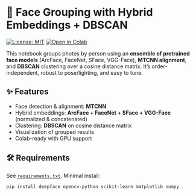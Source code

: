 # 👤 Face Grouping with Hybrid Embeddings + DBSCAN

[![License: MIT](https://img.shields.io/badge/License-MIT-yellow.svg)](LICENSE)
[![Open in Colab](https://colab.research.google.com/assets/colab-badge.svg)](https://colab.research.google.com/github/muffin-123/FaceGrouping_HybridEmbedder/blob/main/HybridEmbedder.ipynb)

This notebook groups photos by person using an **ensemble of pretrained face models** (ArcFace, FaceNet, SFace, VGG-Face), **MTCNN alignment**, and **DBSCAN** clustering over a cosine distance matrix. It’s order-independent, robust to pose/lighting, and easy to tune.

## ✨ Features
- Face detection & alignment: **MTCNN**
- Hybrid embeddings: **ArcFace + FaceNet + SFace + VGG-Face** (normalized & concatenated)
- Clustering: **DBSCAN** on cosine distance matrix
- Visualization of grouped results
- Colab-ready with GPU support

## 🛠 Requirements
See [`requirements.txt`](requirements.txt). Minimal install:
```bash
pip install deepface opencv-python scikit-learn matplotlib numpy
